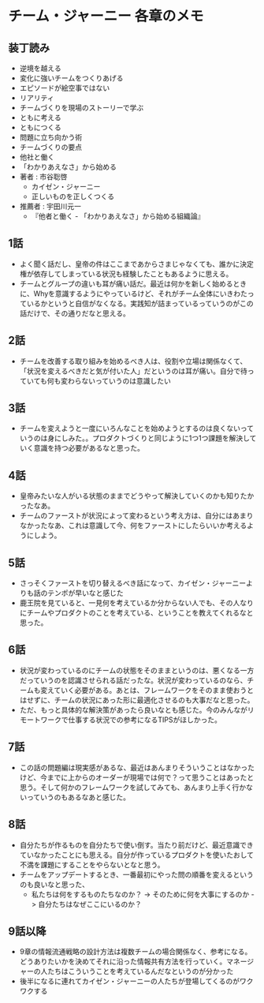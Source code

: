 # チーム・ジャーニー 各章のメモ

## 装丁読み

- 逆境を越える
- 変化に強いチームをつくりあげる
- エピソードが絵空事ではない
- リアリティ
- チームづくりを現場のストーリーで学ぶ
- ともに考える
- ともにつくる
- 問題に立ち向かう術
- チームづくりの要点
- 他社と働く
- 「わかりあえなさ」から始める
- 著者 : 市谷聡啓
  - カイゼン・ジャーニー
  - 正しいものを正しくつくる
- 推薦者 : 宇田川元一
  - 『他者と働く - 「わかりあえなさ」から始める組織論』

## 1話

- よく聞く話だし、皇帝の件はここまであからさまじゃなくても、誰かに決定権が依存してしまっている状況も経験したこともあるように思える。
- チームとグループの違いも耳が痛い話だ。最近は何かを新しく始めるときに、Whyを意識するようにやっているけど、それがチーム全体にいきわたっているかというと自信がなくなる。実践知が詰まっているっていうのがこの話だけで、その通りだなと思える。

## 2話

- チームを改善する取り組みを始めるべき人は、役割や立場は関係なくて、「状況を変えるべきだと気が付いた人」だというのは耳が痛い。自分で待っていても何も変わらないっていうのは意識したい

## 3話

- チームを変えようと一度にいろんなことを始めようとするのは良くないっていうのは身にしみた。。プロダクトづくりと同じように1つ1つ課題を解決していく意識を持つ必要があるなと思った。

## 4話

- 皇帝みたいな人がいる状態のままでどうやって解決していくのかも知りたかったなあ。
- チームのファーストが状況によって変わるという考え方は、自分にはあまりなかったなあ、これは意識して今、何をファーストにしたらいいか考えるようにしよう。

## 5話

- さっそくファーストを切り替えるべき話になって、カイゼン・ジャーニーよりも話のテンポが早いなと感じた
- 鹿王院を見ていると、一見何を考えているか分からない人でも、その人なりにチームやプロダクトのことを考えている、ということを教えてくれるなと思った。

## 6話

- 状況が変わっているのにチームの状態をそのままというのは、悪くなる一方だっていうのを認識させられる話だったな。状況が変わっているのなら、チームも変えていく必要がある。あとは、フレームワークをそのまま使おうとはせずに、チームの状況にあった形に最適化させるのも大事だなと思った。
- ただ、もっと具体的な解決策があったら良いなとも感じた。今のみんながリモートワークで仕事する状況での参考になるTIPSがほしかった。

## 7話

- この話の問題編は現実感があるな、最近はあんまりそういうことはなかったけど、今までに上からのオーダーが現場では何で？って思うことはあったと思う。そして何かのフレームワークを試してみても、あんまり上手く行かないっていうのもあるなあと感じた。

## 8話

- 自分たちが作るものを自分たちで使い倒す。当たり前だけど、最近意識できていなかったことにも思える。自分が作っているプロダクトを使いたおして不満を課題にすることをやらないとなと思う。
- チームをアップデートするとき、一番最初にやった問の順番を変えるというのも良いなと思った、
  - 私たちは何をするものたちなのか？ -> そのために何を大事にするのか -> 自分たちはなぜここにいるのか？

## 9話以降

- 9章の情報流通戦略の設計方法は複数チームの場合関係なく、参考になる。どうありたいかを決めてそれに沿った情報共有方法を行っていく。マネージャーの人たちはこういうことを考えているんだなというのが分かった
- 後半になるに連れてカイゼン・ジャーニーの人たちが登場してくるのがワクワクする
